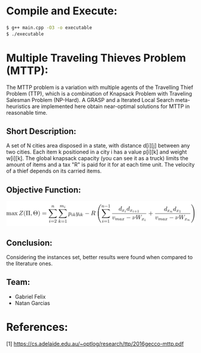 # Compile and Execute:
```bash
$ g++ main.cpp -O3 -o executable
$ ./executable
```

# Multiple Traveling Thieves Problem (MTTP):

The MTTP problem is a variation with multiple agents of the Travelling Thief Problem (TTP), which is a combination of Knapsack Problem with Traveling Salesman Problem (NP-Hard). A GRASP and a Iterated Local Search meta-heuristics are implemented here obtain near-optimal solutions for MTTP in reasonable time.

## Short Description:

A set of N cities area disposed in a state, with distance d[i][j] between any two cities. Each item k positioned in a city i has a value p[i][k] and weight w[i][k]. The global knapsack capacity (you can see it as a truck) limits the amount of items and a tax "R" is paid for it for at each time unit. The velocity of a thief depends on its carried items.

## Objective Function:

<img src="assets/obj_function.png" />

## Conclusion:
Considering the instances set, better results were found when compared to the literature ones.

## Team:

* Gabriel Felix 
* Natan Garcias 

# References:
[1] https://cs.adelaide.edu.au/~optlog/research/ttp/2016gecco-mttp.pdf


